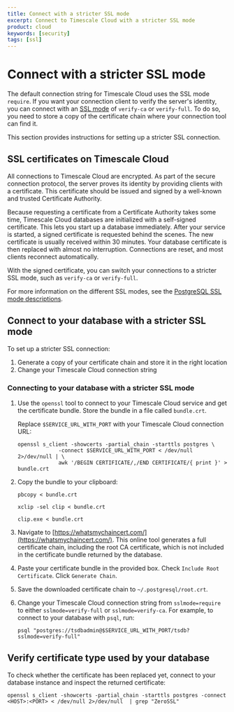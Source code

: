 ```yaml
---
title: Connect with a stricter SSL mode
excerpt: Connect to Timescale Cloud with a stricter SSL mode
product: cloud
keywords: [security]
tags: [ssl]
---
```


# Connect with a stricter SSL mode

The default connection string for Timescale Cloud uses the SSL mode `require`.
If you want your connection client to verify the server's identity, you can
connect with an [SSL mode][ssl-modes] of `verify-ca` or `verify-full`. To do so,
you need to store a copy of the certificate chain where your connection tool can
find it.

This section provides instructions for setting up a stricter SSL connection.

## SSL certificates on Timescale Cloud

All connections to Timescale Cloud are encrypted. As part of the secure
connection protocol, the server proves its identity by providing clients with a
certificate. This certificate should be issued and signed by a well-known and
trusted Certificate Authority.

Because requesting a certificate from a Certificate Authority takes some time,
Timescale Cloud databases are initialized with a self-signed certificate. This
lets you start up a database immediately. After your service is started, a
signed certificate is requested behind the scenes. The new certificate is
usually received within 30 minutes. Your database certificate is then replaced
with almost no interruption. Connections are reset, and most clients reconnect
automatically.

With the signed certificate, you can switch your connections to a stricter SSL
mode, such as `verify-ca` or `verify-full`.

For more information on the different SSL modes, see the [PostgreSQL SSL mode
descriptions][ssl-modes].

## Connect to your database with a stricter SSL mode

To set up a stricter SSL connection:

1.  Generate a copy of your certificate chain and store it in the right location
1.  Change your Timescale Cloud connection string

<Procedure>

### Connecting to your database with a stricter SSL mode

1.  Use the `openssl` tool to connect to your Timescale Cloud service and get
    the certificate bundle. Store the bundle in a file called `bundle.crt`.

    Replace `$SERVICE_URL_WITH_PORT` with your Timescale Cloud connection URL:

    ```shell
    openssl s_client -showcerts -partial_chain -starttls postgres \
                 -connect $SERVICE_URL_WITH_PORT < /dev/null 2>/dev/null | \
                 awk '/BEGIN CERTIFICATE/,/END CERTIFICATE/{ print }' > bundle.crt
    ```

1.  Copy the bundle to your clipboard:

    <Terminal>

    <tab label="MacOS">

    ```shell
    pbcopy < bundle.crt
    ```

    </tab>

    <tab label="Linux">

    ```shell
    xclip -sel clip < bundle.crt
    ```

    </tab>

    <tab label="Windows">

    ```shell
    clip.exe < bundle.crt
    ```

    </tab>

    </Terminal>

1.  Navigate to [https://whatsmychaincert.com/](https://whatsmychaincert.com/).
    This online tool generates a full certificate chain, including the root CA
    certificate, which is not included in the certificate bundle returned by the
    database.

1.  Paste your certificate bundle in the provided box. Check `Include Root
    Certificate`. Click `Generate Chain`.

1.  Save the downloaded certificate chain to `~/.postgresql/root.crt`.

1.  Change your Timescale Cloud connection string from `sslmode=require` to
    either `sslmode=verify-full` or `sslmode=verify-ca`. For example, to
    connect to your database with `psql`, run:

    ```shell
    psql "postgres://tsdbadmin@$SERVICE_URL_WITH_PORT/tsdb?sslmode=verify-full"
    ```

</Procedure>

## Verify certificate type used by your database

To check whether the certificate has been replaced yet, connect to your database
instance and inspect the returned certificate:

```shell
openssl s_client -showcerts -partial_chain -starttls postgres -connect <HOST>:<PORT> < /dev/null 2>/dev/null  | grep "ZeroSSL"
```

[ssl-modes]: https://www.postgresql.org/docs/current/libpq-ssl.html#LIBPQ-SSL-SSLMODE-STATEMENTS

